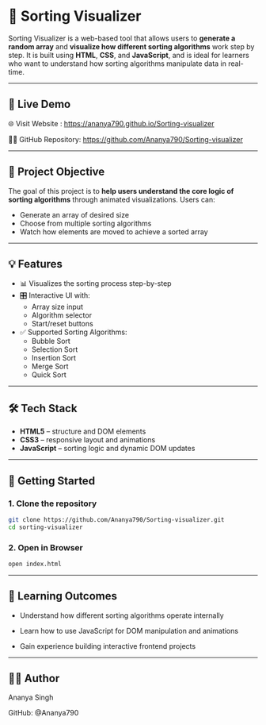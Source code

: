 # 🔢 Sorting Visualizer

Sorting Visualizer is a web-based tool that allows users to **generate a random array** and **visualize how different sorting algorithms** work step by step. It is built using **HTML**, **CSS**, and **JavaScript**, and is ideal for learners who want to understand how sorting algorithms manipulate data in real-time.

---

## 🚀 Live Demo

🌐 Visit Website : https://ananya790.github.io/Sorting-visualizer

🧑‍💻 GitHub Repository: https://github.com/Ananya790/Sorting-visualizer

---

## 🎯 Project Objective

The goal of this project is to **help users understand the core logic of sorting algorithms** through animated visualizations. Users can:

- Generate an array of desired size
- Choose from multiple sorting algorithms
- Watch how elements are moved to achieve a sorted array

---

## 💡 Features

- 📊 Visualizes the sorting process step-by-step
- 🎛️ Interactive UI with:
  - Array size input
  - Algorithm selector
  - Start/reset buttons
- ✅ Supported Sorting Algorithms:
  - Bubble Sort
  - Selection Sort
  - Insertion Sort
  - Merge Sort
  - Quick Sort

---

## 🛠️ Tech Stack

- **HTML5** – structure and DOM elements  
- **CSS3** – responsive layout and animations  
- **JavaScript** – sorting logic and dynamic DOM updates  

---

## 🚀 Getting Started

### 1. Clone the repository

```bash
git clone https://github.com/Ananya790/Sorting-visualizer.git
cd sorting-visualizer
```
### 2. Open in Browser
```bash
open index.html
```

---
## 🧠 Learning Outcomes
- Understand how different sorting algorithms operate internally

- Learn how to use JavaScript for DOM manipulation and animations

- Gain experience building interactive frontend projects

---
## 🧑‍💻 Author

Ananya Singh

GitHub: @Ananya790



